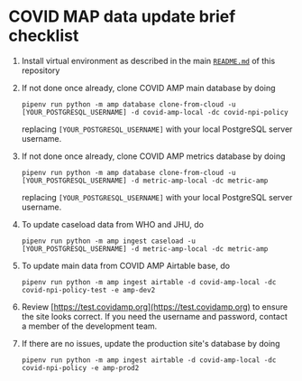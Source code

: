 # COVID MAP data update brief checklist
1. Install virtual environment as described in the main [`README.md`](./README.md) of this repository
1. If not done once already, clone COVID AMP main database by doing
    ```
    pipenv run python -m amp database clone-from-cloud -u [YOUR_POSTGRESQL_USERNAME] -d covid-amp-local -dc covid-npi-policy
    ```
    replacing `[YOUR_POSTGRESQL_USERNAME]` with your local PostgreSQL server username.
1. If not done once already, clone COVID AMP metrics database by doing
    ```
    pipenv run python -m amp database clone-from-cloud -u [YOUR_POSTGRESQL_USERNAME] -d metric-amp-local -dc metric-amp
    ```
    replacing `[YOUR_POSTGRESQL_USERNAME]` with your local PostgreSQL server username.

1. To update caseload data from WHO and JHU, do
    ```
    pipenv run python -m amp ingest caseload -u [YOUR_POSTGRESQL_USERNAME] -d metric-amp-local -dc metric-amp
    ```

1. To update main data from COVID AMP Airtable base, do 
    ```
    pipenv run python -m amp ingest airtable -d covid-amp-local -dc covid-npi-policy-test -e amp-dev2
    ```

1. Review [https://test.covidamp.org](https://test.covidamp.org) to ensure the site looks correct. If you need the username and password, contact a member of the development team.

1. If there are no issues, update the production site's database by doing
    ```
    pipenv run python -m amp ingest airtable -d covid-amp-local -dc covid-npi-policy -e amp-prod2
    ```

